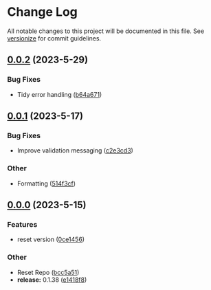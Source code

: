 # Change Log

All notable changes to this project will be documented in this file. See [versionize](https://github.com/versionize/versionize) for commit guidelines.

<a name="0.0.2"></a>
## [0.0.2](https://www.github.com/shortall/WebPlaylistToSpotify/releases/tag/v0.0.2) (2023-5-29)

### Bug Fixes

* Tidy error handling ([b64a671](https://www.github.com/shortall/WebPlaylistToSpotify/commit/b64a671caae104a3cb47a9c727f45b210fb3fbae))

<a name="0.0.1"></a>
## [0.0.1](https://www.github.com/shortall/WebPlaylistToSpotify/releases/tag/v0.0.1) (2023-5-17)

### Bug Fixes

* Improve validation messaging ([c2e3cd3](https://www.github.com/shortall/WebPlaylistToSpotify/commit/c2e3cd3b418bd108c4d2963321ff8f35037954ce))

### Other

* Formatting ([514f3cf](https://www.github.com/shortall/WebPlaylistToSpotify/commit/514f3cf1d98aa783eefb5106d49eccfb177f0e57))

<a name="0.0.0"></a>
## [0.0.0](https://www.github.com/shortall/WebPlaylistToSpotify/releases/tag/v0.0.0) (2023-5-15)

### Features

* reset version ([0ce1456](https://www.github.com/shortall/WebPlaylistToSpotify/commit/0ce1456baf44463c17b4833b102f68f790a37f84))

### Other

* Reset Repo ([bcc5a51](https://www.github.com/shortall/WebPlaylistToSpotify/commit/bcc5a51a4567b26bf5c85d9d9aff23a0e72d9902))
* **release:** 0.1.38 ([e1418f8](https://www.github.com/shortall/WebPlaylistToSpotify/commit/e1418f8979b36f455d949dc492a87b46c7f00217))

